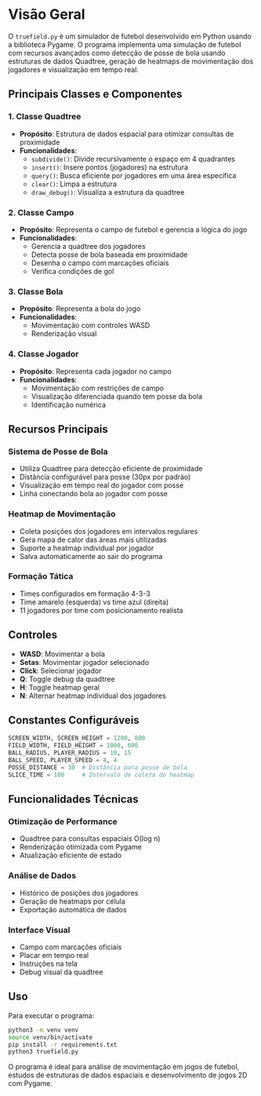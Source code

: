 # Visão Geral
O `truefield.py` é um simulador de futebol desenvolvido em Python usando a biblioteca Pygame. O programa implementa uma simulação de futebol com recursos avançados como detecção de posse de bola usando estruturas de dados Quadtree, geração de heatmaps de movimentação dos jogadores e visualização em tempo real.

## Principais Classes e Componentes

### 1. **Classe Quadtree**
- **Propósito**: Estrutura de dados espacial para otimizar consultas de proximidade
- **Funcionalidades**:
  - `subdivide()`: Divide recursivamente o espaço em 4 quadrantes
  - `insert()`: Insere pontos (jogadores) na estrutura
  - `query()`: Busca eficiente por jogadores em uma área específica
  - `clear()`: Limpa a estrutura
  - `draw_debug()`: Visualiza a estrutura da quadtree

### 2. **Classe Campo**
- **Propósito**: Representa o campo de futebol e gerencia a lógica do jogo
- **Funcionalidades**:
  - Gerencia a quadtree dos jogadores
  - Detecta posse de bola baseada em proximidade
  - Desenha o campo com marcações oficiais
  - Verifica condições de gol

### 3. **Classe Bola**
- **Propósito**: Representa a bola do jogo
- **Funcionalidades**:
  - Movimentação com controles WASD
  - Renderização visual

### 4. **Classe Jogador**
- **Propósito**: Representa cada jogador no campo
- **Funcionalidades**:
  - Movimentação com restrições de campo
  - Visualização diferenciada quando tem posse da bola
  - Identificação numérica

## Recursos Principais

### **Sistema de Posse de Bola**
- Utiliza Quadtree para detecção eficiente de proximidade
- Distância configurável para posse (30px por padrão)
- Visualização em tempo real do jogador com posse
- Linha conectando bola ao jogador com posse

### **Heatmap de Movimentação**
- Coleta posições dos jogadores em intervalos regulares
- Gera mapa de calor das áreas mais utilizadas
- Suporte a heatmap individual por jogador
- Salva automaticamente ao sair do programa

### **Formação Tática**
- Times configurados em formação 4-3-3
- Time amarelo (esquerda) vs time azul (direita)
- 11 jogadores por time com posicionamento realista

## Controles

- **WASD**: Movimentar a bola
- **Setas**: Movimentar jogador selecionado
- **Click**: Selecionar jogador
- **Q**: Toggle debug da quadtree
- **H**: Toggle heatmap geral
- **N**: Alternar heatmap individual dos jogadores

## Constantes Configuráveis

```python
SCREEN_WIDTH, SCREEN_HEIGHT = 1200, 800
FIELD_WIDTH, FIELD_HEIGHT = 1000, 600
BALL_RADIUS, PLAYER_RADIUS = 10, 15
BALL_SPEED, PLAYER_SPEED = 4, 4
POSSE_DISTANCE = 30  # Distância para posse de bola
SLICE_TIME = 100     # Intervalo de coleta do heatmap
```

## Funcionalidades Técnicas

### **Otimização de Performance**
- Quadtree para consultas espaciais O(log n)
- Renderização otimizada com Pygame
- Atualização eficiente de estado

### **Análise de Dados**
- Histórico de posições dos jogadores
- Geração de heatmaps por célula
- Exportação automática de dados

### **Interface Visual**
- Campo com marcações oficiais
- Placar em tempo real
- Instruções na tela
- Debug visual da quadtree

## Uso

Para executar o programa:
```bash
python3 -m venv venv
source venv/bin/activate
pip install -r requirements.txt
python3 truefield.py
```

O programa é ideal para análise de movimentação em jogos de futebol, estudos de estruturas de dados espaciais e desenvolvimento de jogos 2D com Pygame.
